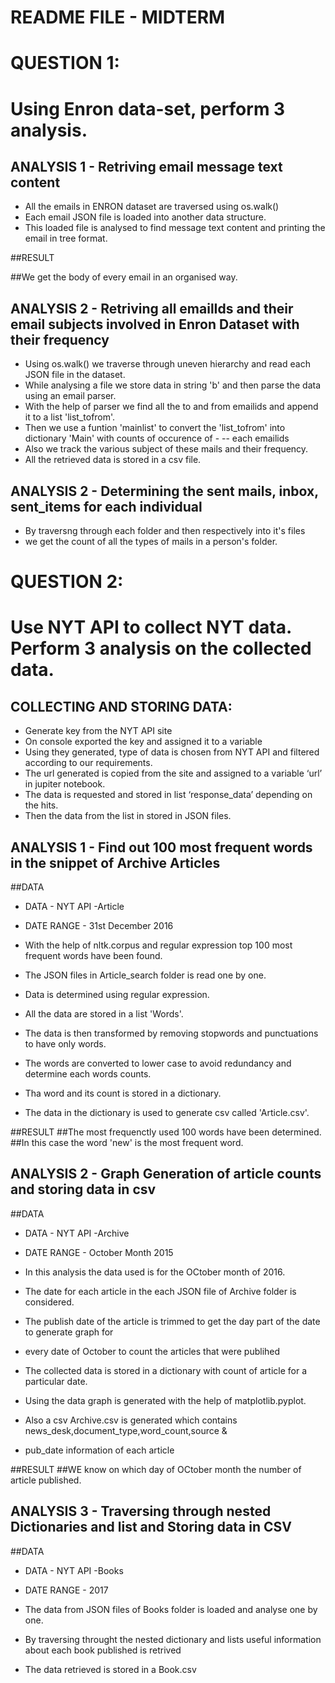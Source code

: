 
# README FILE - MIDTERM

# QUESTION 1:

# Using Enron data-set, perform 3 analysis.

## ANALYSIS 1 - Retriving email message text content

- All the emails in ENRON dataset are traversed using os.walk()
- Each email JSON file is loaded into another data structure.
- This loaded file is analysed to find message text content and printing the email in tree format.

##RESULT

##We get the body of every email in an organised way.

## ANALYSIS 2 - Retriving all emailIds and their email subjects involved in Enron Dataset with their frequency

- Using os.walk() we traverse through uneven hierarchy and read each JSON file in the dataset.
- While analysing a file we store data in string 'b' and then parse the data using an email parser.
- With the help of parser we find all the to and from emailids and append it to a list 'list_tofrom'.
- Then we use a funtion 'mainlist' to convert the 'list_tofrom' into dictionary 'Main' with counts of occurence of - -- each emailids
- Also we track the various subject of these mails and their frequency.
- All the retrieved data is stored in a csv file.

## ANALYSIS 2 - Determining the sent mails, inbox, sent_items for each individual

- By traversng through each folder and then respectively into it's files 
- we get the count of all the types of mails in a person's folder.

# QUESTION 2: 
# Use NYT API to collect NYT data. Perform 3 analysis on the collected data.

## COLLECTING AND STORING DATA:

- Generate key from the NYT API site
- On console exported the key and assigned it to a variable
- Using they generated, type of data is chosen from NYT API and filtered according to our requirements.
- The url generated is copied from the site and assigned to a variable ‘url’  in jupiter notebook.
- The data is requested and stored in list ‘response_data’ depending on the hits.
- Then the data from the list in stored in JSON files. 

## ANALYSIS 1 - Find out 100 most frequent words in the snippet of Archive Articles

##DATA

- DATA - NYT API -Article
- DATE RANGE - 31st December 2016

- With the help of nltk.corpus and regular expression top 100 most frequent words have been found.
- The JSON files in Article_search folder is read one by one.
- Data is determined using regular expression.
- All the data are stored in a list 'Words'.
- The data is then transformed by removing stopwords and punctuations to have only words.
- The words are converted to lower case to avoid redundancy and determine each words counts.
- Tha word and its count is stored in a dictionary.
- The data in the dictionary is used to generate csv called 'Article.csv'.

##RESULT
##The most frequenctly used 100 words have been determined.
##In this case the word 'new' is the most frequent word.

## ANALYSIS 2 - Graph Generation of article counts and storing data in csv

##DATA

- DATA - NYT API -Archive
- DATE RANGE - October Month 2015

- In this analysis the data used is for the OCtober month of 2016.
- The date for each article in the each JSON file of Archive folder is considered.
- The publish date of the article is trimmed to get the day part of the date to generate graph for 
- every date of October to count the articles that were publihed
- The collected data is stored in a dictionary with count of article for a particular date.
- Using the data graph is generated with the help of matplotlib.pyplot.
- Also a csv Archive.csv is generated which contains news_desk,document_type,word_count,source & 
- pub_date information of each article

##RESULT
##WE know on which day of OCtober month the number of article published.

## ANALYSIS 3 - Traversing through nested Dictionaries and list and Storing data in CSV

##DATA

- DATA - NYT API -Books
- DATE RANGE - 2017

- The data from JSON files of Books folder is loaded and analyse one by one.
- By traversing throught the nested dictionary and lists useful information about each book published is retrived
- The data retrieved is stored in a Book.csv
